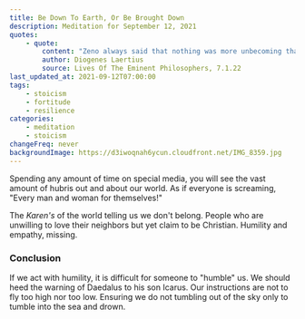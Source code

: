 ```yaml
---
title: Be Down To Earth, Or Be Brought Down
description: Meditation for September 12, 2021
quotes:
    - quote:
        content: "Zeno always said that nothing was more unbecoming than putting on airs, especially with the young."
        author: Diogenes Laertius
        source: Lives Of The Eminent Philosophers, 7.1.22
last_updated_at: 2021-09-12T07:00:00
tags:
    - stoicism
    - fortitude
    - resilience
categories:
    - meditation
    - stoicism
changeFreq: never
backgroundImage: https://d3iwoqnah6ycun.cloudfront.net/IMG_8359.jpg
---
```


Spending any amount of time on special media, you will see the vast amount of hubris out and about our world. As if 
everyone is screaming, "Every man and woman for themselves!"

The *Karen's* of the world telling us we don't belong. People who are unwilling to love their neighbors but yet claim to
be Christian. Humility and empathy, missing.

### Conclusion

If we act with humility, it is difficult for someone to "humble" us. We should heed the warning of Daedalus to his son 
Icarus. Our instructions are not to fly too high nor too low. Ensuring we do not tumbling out of the sky only to tumble 
into the sea and drown.
